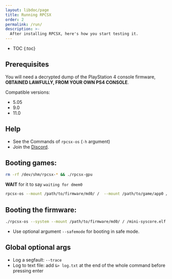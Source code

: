 ```yaml
---
layout: libdoc/page
title: Running RPCSX
order: 2
permalink: /run/
description: >-
  After installing RPCSX, here's how you start testing it.
---
```


- TOC
{:toc}

## Prerequisites

You will need a decrypted dump of the PlayStation 4 console firmware, **OBTAINED LAWFULLY, FROM YOUR OWN PS4 CONSOLE**.

Compatible versions:
- 5.05
- 9.0
- 11.0

## Help
- See the Commands of `rpcsx-os` (`-h` argument)
- Join the [Discord](https://discord.com/invite/WEGamDwZnE).

## Booting games:
```sh
rm -rf /dev/shm/rpcsx-* && ./rpcsx-gpu
```
**WAIT** for it to say `waiting for dmem0`
```sh
rpcsx-os --mount /path/to/firmware/md0/ /  --mount /path/to/game/app0 /app0 /app0/eboot.bin [optional args, without brackets]
```
## Booting the firmware:
```sh
./rpcsx-os --system --mount /path/to/firmware/md0/ / /mini-syscore.elf
```
- Use optional argument `--safemode` for booting in safe mode.

## Global optional args
- Log a segfault: `--trace`
- Log to text file: add `&> log.txt` at the end of the whole command before pressing enter
